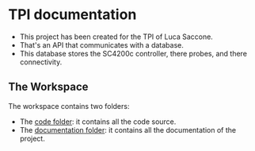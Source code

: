 # TPI documentation

* This project has been created for the TPI of Luca Saccone.
* That's an API that communicates with a database.
* This database stores the SC4200c controller, there probes, and there connectivity.

## The Workspace

The workspace contains two folders:

* The [code folder](code/README.md): it contains all the code source.
* The [documentation folder](documentation/README.md): it contains all the documentation of the project.
